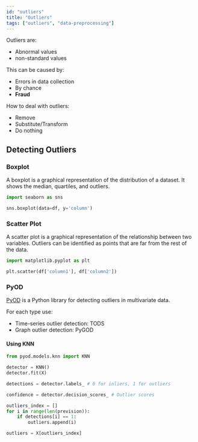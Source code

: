 ```yaml
---
id: "outliers"
title: "Outliers"
tags: ["outliers", "data-preprocessing"]
---
```


Outliers are:

- Abnormal values
- non-standard values

This can be caused by:

- Errors in data collection
- By chance
- **Fraud**

How to deal with outliers:

- Remove
- Substitute/Transform
- Do nothing

## Detecting Outliers

### Boxplot

A boxplot is a graphical representation of the distribution of a dataset. It shows the median, quartiles, and outliers.

```python
import seaborn as sns

sns.boxplot(data=df, y='column')
```

### Scatter Plot

A scatter plot is a graphical representation of the relationship between two variables. Outliers can be identified as points that are far from the rest of the data.

```python
import matplotlib.pyplot as plt

plt.scatter(df['column1'], df['column2'])
```

### PyOD

[PyOD](https://pyod.readthedocs.io/en/latest/index.html) is a Python library for detecting outliers in multivariate data.

For each type use:

- Time-series outlier detection: TODS
- Graph outlier detection: PyGOD

#### Using KNN

```python
from pyod.models.knn import KNN

detector = KNN()
detector.fit(X)

detections = detector.labels_ # 0 for inliers, 1 for outliers

confidence = detector.decision_scores_ # Outlier scores

outliers_index = []
for i in range(len(prevision)):
    if detections[i] == 1:
        outliers.append(i)

outliers = X[outliers_index]
```

